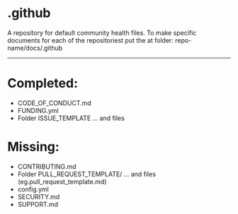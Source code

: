 # .github
A repository for default community health files.
To make specific documents for each of the repositoriest put the at folder:
repo-name/docs/.github
___

# Completed:
- CODE_OF_CONDUCT.md
- FUNDING.yml
- Folder ISSUE_TEMPLATE ... and files

# Missing:
- CONTRIBUTING.md
- Folder PULL_REQUEST_TEMPLATE/ ... and files (eg.pull_request_template.md)
- config.yml
- SECURITY.md
- SUPPORT.md
